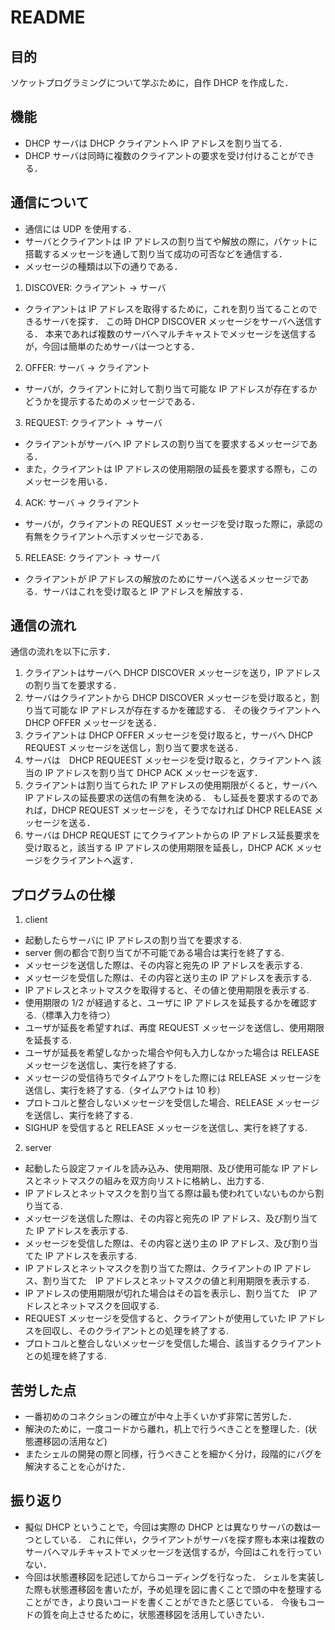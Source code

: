# README

## 目的
ソケットプログラミングについて学ぶために，自作 DHCP を作成した．

## 機能
- DHCP サーバは DHCP クライアントへ IP アドレスを割り当てる．
- DHCP サーバは同時に複数のクライアントの要求を受け付けることができる．

## 通信について
- 通信には UDP を使用する．
- サーバとクライアントは IP アドレスの割り当てや解放の際に，パケットに搭載するメッセージを通して割り当て成功の可否などを通信する．
- メッセージの種類は以下の通りである．

1. DISCOVER: クライアント -> サーバ
- クライアントは IP アドレスを取得するために，これを割り当てることのできるサーバを探す．
この時 DHCP DISCOVER メッセージをサーバへ送信する．
本来であれば複数のサーバへマルチキャストでメッセージを送信するが，今回は簡単のためサーバは一つとする．

2. OFFER: サーバ -> クライアント
- サーバが，クライアントに対して割り当て可能な IP アドレスが存在するかどうかを提示するためのメッセージである．

3. REQUEST: クライアント -> サーバ
- クライアントがサーバへ IP アドレスの割り当てを要求するメッセージである．
- また，クライアントは IP アドレスの使用期限の延長を要求する際も，このメッセージを用いる．

4. ACK: サーバ -> クライアント
- サーバが，クライアントの REQUEST メッセージを受け取った際に，承認の有無をクライアントへ示すメッセージである．

5. RELEASE: クライアント -> サーバ
- クライアントが IP アドレスの解放のためにサーバへ送るメッセージである．サーバはこれを受け取ると IP アドレスを解放する．

## 通信の流れ
通信の流れを以下に示す．
1. クライアントはサーバへ DHCP DISCOVER メッセージを送り，IP アドレスの割り当てを要求する．
2. サーバはクライアントから DHCP DISCOVER メッセージを受け取ると，割り当て可能な IP アドレスが存在するかを確認する．
その後クライアントへ DHCP OFFER メッセージを送る．
3. クライアントは DHCP OFFER メッセージを受け取ると，サーバへ DHCP REQUEST メッセージを送信し，割り当て要求を送る．
4. サーバは　DHCP REQUEEST メッセージを受け取ると，クライアントへ 該当の IP アドレスを割り当て DHCP ACK メッセージを返す．
5. クライアントは割り当てられた IP アドレスの使用期限がくると，サーバへ IP アドレスの延長要求の送信の有無を決める．
もし延長を要求するのであれば，DHCP REQUEST メッセージを，そうでなければ DHCP RELEASE メッセージを送る．
6. サーバは DHCP REQUEST にてクライアントからの IP アドレス延長要求を受け取ると，該当する IP アドレスの使用期限を延長し，DHCP ACK メッセージをクライアントへ返す．

## プログラムの仕様
1. client
 - 起動したらサーバに IP アドレスの割り当てを要求する.
 - server 側の都合で割り当てが不可能である場合は実行を終了する.
 - メッセージを送信した際は、その内容と宛先の IP アドレスを表示する.
 - メッセージを受信した際は、その内容と送り主の IP アドレスを表示する.
 - IP アドレスとネットマスクを取得すると、その値と使用期限を表示する.
 - 使用期限の 1/2 が経過すると、ユーザに IP アドレスを延長するかを確認する.（標準入力を待つ）
 - ユーザが延長を希望すれば、再度 REQUEST メッセージを送信し、使用期限を延長する.
 - ユーザが延長を希望しなかった場合や何も入力しなかった場合は RELEASE メッセージを送信し、実行を終了する.
 - メッセージの受信待ちでタイムアウトをした際には RELEASE メッセージを送信し、実行を終了する.（タイムアウトは 10 秒）
 - プロトコルと整合しないメッセージを受信した場合、RELEASE メッセージを送信し、実行を終了する.
 - SIGHUP を受信すると RELEASE メッセージを送信し、実行を終了する.

2. server
- 起動したら設定ファイルを読み込み、使用期限、及び使用可能な IP アドレスとネットマスクの組みを双方向リストに格納し、出力する.
- IP アドレスとネットマスクを割り当てる際は最も使われていないものから割り当てる.
- メッセージを送信した際は、その内容と宛先の IP アドレス、及び割り当てた IP アドレスを表示する.
- メッセージを受信した際は、その内容と送り主の IP アドレス、及び割り当てた IP アドレスを表示する.
- IP アドレスとネットマスクを割り当てた際は、クライアントの IP アドレス、割り当てた　IP アドレスとネットマスクの値と利用期限を表示する.
- IP アドレスの使用期限が切れた場合はその旨を表示し、割り当てた　IP アドレスとネットマスクを回収する.
- REQUEST メッセージを受信すると、クライアントが使用していた IP アドレスを回収し、そのクライアントとの処理を終了する.
- プロトコルと整合しないメッセージを受信した場合、該当するクライアントとの処理を終了する.

## 苦労した点
- 一番初めのコネクションの確立が中々上手くいかず非常に苦労した．
- 解決のために，一度コードから離れ，机上で行うべきことを整理した．(状態遷移図の活用など)
- またシェルの開発の際と同様，行うべきことを細かく分け，段階的にバグを解決することを心がけた．

## 振り返り
- 擬似 DHCP ということで，今回は実際の DHCP とは異なりサーバの数は一つとしている．
これに伴い，クライアントがサーバを探す際も本来は複数のサーバへマルチキャストでメッセージを送信するが，今回はこれを行っていない．
- 今回は状態遷移図を記述してからコーディングを行なった．
シェルを実装した際も状態遷移図を書いたが，予め処理を図に書くことで頭の中を整理することができ，より良いコードを書くことができたと感じている．
今後もコードの質を向上させるために，状態遷移図を活用していきたい．
